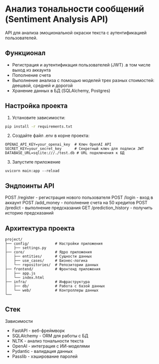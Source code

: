 # Анализ тональности сообщений (Sentiment Analysis API)

API для анализа эмоциональной окраски текста с аутентификацией пользователей.

## Функционал

- Регистрация и аутентификация пользователей (JWT) .в том числе выход из аккаунта
- Пополнение счета
- Выполнение анализа с помощью моделей трех разных стоимостей: деешвой, средней и дорогой
- Хранение данных в БД (SQLAlchemy, Postgres)

## Настройка проекта

1. Установите зависимости:
```bash
pip install -r requirements.txt
```

2. Создайте файл .env в корне проекта:
```env
OPENAI_API_KEY=your_openai_key  # Ключ OpenAI API
SECRET_KEY=your_secret_key      # Секретный ключ для подписи JWT
DATABASE_URL=sqlite:///./test.db # URL подключения к БД
```

3. Запустите приложение
```
uvicorn main:app --reload
```

## Эндпоинты API
POST /register - регистрация нового пользователя
POST /login - вход в аккаунт
POST /add_money - пополнение счета на 50 кредитов
POST /predict - выполнение предсказания
GET /prediction_history - получить историю предсказаний

## Архитектура проекта
```
project/
├── config/            # Настройки приложения
│   ├── settings.py
├── core/              # Ядро приложения
│   ├── entities/      # Сущности данных
│   ├── use_cases/     # Бизнес-логика
│   └── repositories/  # Репозитории данных
├── frontend/          # Фронтенд приложения
│   ├── app.js
│   └── index.html
├── infra/             # Инфраструктура
│   ├── db/            # Работа с базой данных
│   └── web/           # Контроллеры данных
└──
```

## Стек
Зависимости
* FastAPI - веб-фреймворк
* SQLAlchemy - ORM для работы с БД
* NLTK - анализ тональности текста
* OpenAI - интеграция с ИИ-моделями
* Pydantic - валидация данных
* Passlib - хэширование паролей